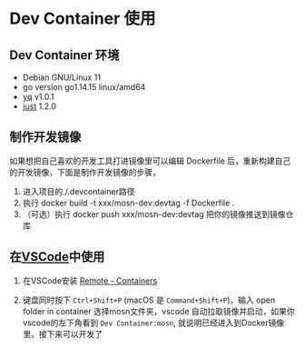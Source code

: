 # Dev Container 使用

## Dev Container 环境
- Debian GNU/Linux 11
- go version go1.14.15 linux/amd64
- [yq](https://github.com/mikefarah/yq) v1.0.1
- [just](https://github.com/casey/just/blob/master/README.%E4%B8%AD%E6%96%87.md) 1.2.0

## 制作开发镜像

如果想把自己喜欢的开发工具打进镜像里可以编辑 Dockerfile 后，重新构建自己的开发镜像，下面是制作开发镜像的步骤，
1. 进入项目的./.devcontainer路径
2. 执行 docker build -t xxx/mosn-dev:devtag -f Dockerfile .
3. （可选）执行 docker push xxx/mosn-dev:devtag 把你的镜像推送到镜像仓库

## 在[VSCode](https://code.visualstudio.com/Download)中使用
1. 在VSCode安装 [Remote - Containers](https://marketplace.visualstudio.com/items?itemName=ms-vscode-remote.remote-containers)

2. 键盘同时按下 `Ctrl+Shift+P` (macOS 是 `Command+Shift+P`)，输入 open folder in container 选择mosn文件夹，vscode 自动拉取镜像并启动，如果你vscode的左下角看到 `Dev Container:mosn`, 就说明已经进入到Docker镜像里，接下来可以开发了